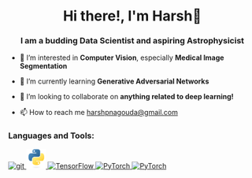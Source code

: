<h1 align="center">Hi there!, I'm Harsh👋</h1>
<h3 align="center">I am a budding Data Scientist and aspiring Astrophysicist</h3>

- 👀 I’m interested in **Computer Vision**, especially **Medical Image Segmentation**

- 🌱 I’m currently learning **Generative Adversarial Networks**

- 💞️ I’m looking to collaborate on **anything related to deep learning!**

- 📫 How to reach me harshpnagouda@gmail.com

<h3 align="left">Languages and Tools:</h3>
<p align="left"> 

<a href="https://git-scm.com/" target="_blank"> <img src="https://www.vectorlogo.zone/logos/git-scm/git-scm-icon.svg" alt="git" width="40" height="40"/> </a> <a href="https://www.python.org" target="_blank"> <img src="https://raw.githubusercontent.com/devicons/devicon/master/icons/python/python-original.svg" alt="python" width="40" height="40"/> </a> <a href="https://www.tensorflow.org" target="_blank"> <img src="https://www.gstatic.com/devrel-devsite/prod/ve6010286661f973c8a44ecd021b66ac8957259bcceefb6c1b1428b622ca8a90e/tensorflow/images/lockup.svg" alt="TensorFlow" width="40" height="40"/> </a>
<a href="https://pytorch.org/" target="_blank"> <img src="https://upload.wikimedia.org/wikipedia/commons/thumb/1/10/PyTorch_logo_icon.svg/744px-PyTorch_logo_icon.svg.png" alt="PyTorch" width="40" height="40"/> </a> <a href="https://pytorch.org/" target="_blank"> <img src="https://upload.wikimedia.org/wikipedia/commons/thumb/1/10/PyTorch_logo_icon.svg/744px-PyTorch_logo_icon.svg.png" alt="PyTorch" width="40" height="40"/> </a>
